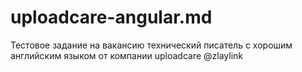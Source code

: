 # uploadcare-angular.md
Тестовое задание на вакансию технический писатель с хорошим английским языком от компании uploadcare
@zlaylink 
